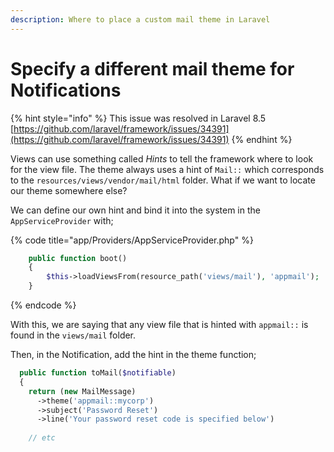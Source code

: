 ```yaml
---
description: Where to place a custom mail theme in Laravel
---
```


# Specify a different mail theme for Notifications

{% hint style="info" %}
This issue was resolved in Laravel 8.5 [https://github.com/laravel/framework/issues/34391](https://github.com/laravel/framework/issues/34391)
{% endhint %}

Views can use something called _Hints_ to tell the framework where to look for the view file. The theme always uses a hint of `Mail::` which corresponds to the `resources/views/vendor/mail/html` folder. What if we want to locate our theme somewhere else?

We can define our own hint and bind it into the system in the `AppServiceProvider` with;

{% code title="app/Providers/AppServiceProvider.php" %}
```php
    public function boot()
    {
        $this->loadViewsFrom(resource_path('views/mail'), 'appmail');
    }

```
{% endcode %}

With this, we are saying that any view file that is hinted with `appmail::` is found in the `views/mail` folder.

Then, in the Notification, add the hint in the theme function;

```php
  public function toMail($notifiable)
  {
    return (new MailMessage)
      ->theme('appmail::mycorp')
      ->subject('Password Reset')
      ->line('Your password reset code is specified below')
      
    // etc
```

